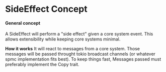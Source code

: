 # SideEffect Concept

#### General concept
A SideEffect will perform a "side effect" given a core system event. This allows extensibility while keeping core systems minimal.

**How it works**
It will react to messages from a core system. Those messages will be passed throught tokio broadcast channels (or whatever spmc implementation fits best).
To keep things fast, Messages passed must preferably implement the Copy trait.
